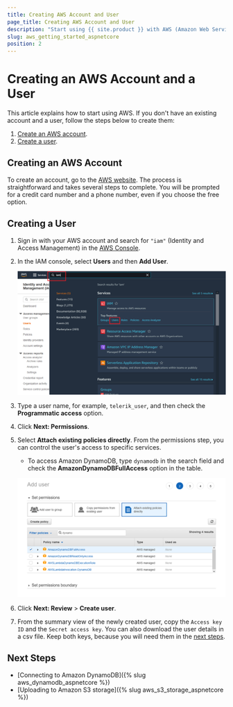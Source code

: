 ```yaml
---
title: Creating AWS Account and User
page_title: Creating AWS Account and User
description: "Start using {{ site.product }} with AWS (Amazon Web Services) by creating an AWS account and a user."
slug: aws_getting_started_aspnetcore
position: 2
---
```


# Creating an AWS Account and a User

This article explains how to start using AWS. If you don't have an existing account and a user, follow the steps below to create them:

1. [Create an AWS account](#creating-an-aws-account).
2. [Create a user](#creating-a-user).

## Creating an AWS Account

To create an account, go to the [AWS website](https://aws.amazon.com/). The process is straightforward and takes several steps to complete. You will be prompted for a credit card number and a phone number, even if you choose the free option. 

## Creating a User

1. Sign in with your AWS account and search for `"iam"` (Identity and Access Management) in the [AWS Console](https://console.aws.amazon.com).
1. In the IAM console, select **Users** and then **Add User**.

	![Add new user](../images/aws-iam.png)

1. Type a user name, for example, `telerik_user`, and then check the **Programmatic access** option.
1. Click **Next: Permissions**.
1. Select **Attach existing policies directly**. From the permissions step, you can control the user's access to specific services.

	* To access Amazon DynamoDB, type `dynamodb` in the search field and check the **AmazonDynamoDBFullAccess** option in the table. 

    ![Configure permissions](../images/aws-permissions.png)

1. Click **Next: Review** > **Create user**.
1. From the summary view of the newly created user, copy the `Access key ID` and the `Secret access key`. You can also download the user details in a csv file. Keep both keys, because you will need them in the [next steps](#next-steps).

## Next Steps

* [Connecting to Amazon DynamoDB]({% slug aws_dynamodb_aspnetcore %})
* [Uploading to Amazon S3 storage]({% slug aws_s3_storage_aspnetcore %})
